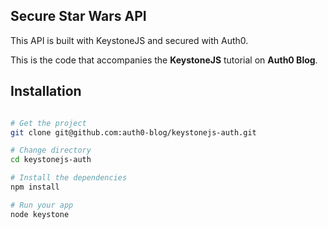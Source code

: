 ## Secure Star Wars API

This API is built with KeystoneJS and secured with Auth0.

This is the code that accompanies the **KeystoneJS** tutorial on **Auth0 Blog**.

## Installation

```bash

# Get the project
git clone git@github.com:auth0-blog/keystonejs-auth.git

# Change directory
cd keystonejs-auth

# Install the dependencies
npm install

# Run your app
node keystone